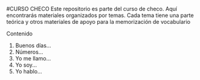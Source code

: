 #CURSO CHECO
Este repositorio es parte del curso de checo. Aquí encontrarás materiales organizados por temas. Cada tema tiene una parte teórica y otros materiales de apoyo para la memorización de vocabulario

Contenido
1. Buenos días...
2. Números...
3. Yo me llamo...
4. Yo soy...
5. Yo hablo...